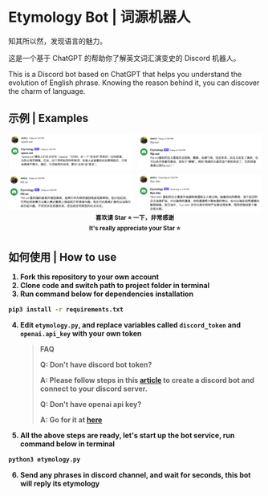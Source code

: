 # Etymology Bot | 词源机器人

知其所以然，发现语言的魅力。

这是一个基于 ChatGPT 的帮助你了解英文词汇演变史的 Discord 机器人。

This is a Discord bot based on ChatGPT that helps you understand the evolution of English phrase. Knowing the reason behind it, you can discover the charm of language.

## 示例 | Examples

<div style="display: grid; grid-template-columns: auto auto; gap: 10px;">
  <img src="./examples/example_1.png" />
  <img src="./examples/example_2.png" />
  <img src="./examples/example_3.png" />
  <img src="./examples/example_4.png" />
</div>

<center style="text-align: center;">
  <small>
    <b>
      喜欢请 Star ⭐️ 一下，非常感谢
      <br />
      It's really appreciate your Star ⭐️
    </br>
  </small>
</center>

## 如何使用 | How to use

1. Fork this repository to your own account
2. Clone code and switch path to project folder in terminal
3. Run command below for dependencies installation

```bash
pip3 install -r requirements.txt
```

4. Edit `etymology.py`, and replace variables called `discord_token` and `openai.api_key` with your own token
   > FAQ
   >
   > Q: Don't have discord bot token?
   >
   > A: Please follow steps in this [article](https://appmaster.io/zh/blog/discord-bot-ru-he-chuang-jian-ta-bing-jiang-qi-tian-jia-dao-fu-wu-qi) to create a discord bot and connect to your discord server.
   >
   > Q: Don't have openai api key?
   >
   > A: Go for it at [here](https://platform.openai.com/account/api-keys)
5. All the above steps are ready, let's start up the bot service, run command below in terminal

```bash
python3 etymology.py
```

6. Send any phrases in discord channel, and wait for seconds, this bot will reply its etymology
